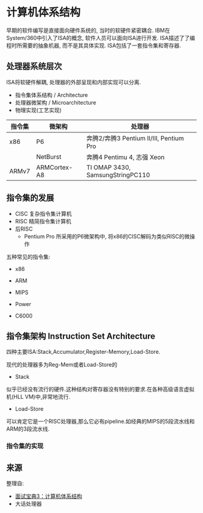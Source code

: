 # 计算机体系结构

早期的软件编写是直接面向硬件系统的, 当时的软硬件紧密耦合.
IBM在 System/360中引入了ISA的概念, 软件人员可以面向ISA进行开发.
ISA描述了了编程时所需要的抽象机器, 而不是其具体实现.
ISA包括了一套指令集和寄存器.

## 处理器系统层次

ISA将软硬件解耦, 处理器的外部呈现和内部实现可以分离.

- 指令集体系结构 / Architecture
- 处理器微架构 / Microarchitecture
- 物理实现(工艺实现)

| 指令集 | 微架构       | 处理器                                  |
| ------ | ------------ | --------------------------------------- |
| x86    | P6           | 奔腾2/奔腾3 Pentium II/III, Pentium Pro |
|        | NetBurst     | 奔腾4 Pentimu 4, 志强 Xeon              |
| ARMv7  | ARMCortex-A8 | TI OMAP 3430, SamsungStringPC110        |

## 指令集的发展

- CISC 复杂指令集计算机
- RISC 精简指令集计算机
- 后RISC
  - Pentium Pro 所采用的P6微架构中, 将x86的CISC解码为类似RISC的微操作

五种常见的指令集:

- x86

- ARM

- MIPS

- Power

- C6000

## 指令集架构 Instruction Set Architecture

四种主要ISA:Stack,Accumulator,Register-Memory,Load-Store.

现代的处理器多为Reg-Mem或者Load-Store的

- Stack

似乎已经没有流行的硬件.这种结构对寄存器没有特别的要求.在各种高级语言虚拟机(HLL VM)中,非常地流行.

- Load-Store

可以肯定它是一个RISC处理器,那么它必有pipeline.如经典的MIPS的5段流水线和ARM的3段流水线.

### 指令集的实现

## 来源

整理自:

- [面试宝典3：计算机体系结构](https://csbabel.wordpress.com/2010/10/31/interviewbible-3-computer-architecture/amp/?__twitter_impression=true)
- 大话处理器